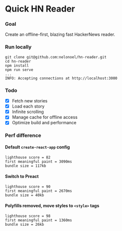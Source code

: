 # Quick HN Reader

### Goal

Create an offline-first, blazing fast HackerNews reader.

### Run locally
```
git clone git@github.com:nelonoel/hn-reader.git
cd hn-reader
npm install
npm run serve
...
INFO: Accepting connections at http://localhost:3000
```

### Todo

- [x] Fetch new stories
- [x] Load each story
- [x] Infinite scrolling
- [x] Manage cache for offline access
- [x] Optimize build and performance

### Perf difference

#### Default `create-react-app` config
```
lighthouse score = 82
first meaningful paint = 3090ms
bundle size = 117kb
```

#### Switch to Preact
```
lighthouse score = 90
first meaningful paint = 2670ms
bundle size = 40kb
```

#### Polyfills removed, move styles to `<style>` tags
```
lighthouse score = 98
first meaningful paint = 1360ms
bundle size = 26kb
```
